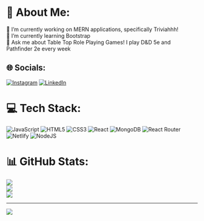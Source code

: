 # 💫 About Me:
🔭 I’m currently working on MERN applications, specifically Triviahhh!<br>🌱 I’m currently learning Bootstrap<br>💬 Ask me about Table Top Role Playing Games! I play D&D 5e and Pathfinder 2e every week<br>


## 🌐 Socials:
[![Instagram](https://img.shields.io/badge/Instagram-%23E4405F.svg?logo=Instagram&logoColor=white)](https://instagram.com/johnpezza__) [![LinkedIn](https://img.shields.io/badge/LinkedIn-%230077B5.svg?logo=linkedin&logoColor=white)](https://linkedin.com/in/JohnPezza) 

# 💻 Tech Stack:
![JavaScript](https://img.shields.io/badge/javascript-%23323330.svg?style=for-the-badge&logo=javascript&logoColor=%23F7DF1E) ![HTML5](https://img.shields.io/badge/html5-%23E34F26.svg?style=for-the-badge&logo=html5&logoColor=white) ![CSS3](https://img.shields.io/badge/css3-%231572B6.svg?style=for-the-badge&logo=css3&logoColor=white) ![React](https://img.shields.io/badge/react-%2320232a.svg?style=for-the-badge&logo=react&logoColor=%2361DAFB) ![MongoDB](https://img.shields.io/badge/MongoDB-%234ea94b.svg?style=for-the-badge&logo=mongodb&logoColor=white) ![React Router](https://img.shields.io/badge/React_Router-CA4245?style=for-the-badge&logo=react-router&logoColor=white) ![Netlify](https://img.shields.io/badge/netlify-%23000000.svg?style=for-the-badge&logo=netlify&logoColor=#00C7B7) ![NodeJS](https://img.shields.io/badge/node.js-6DA55F?style=for-the-badge&logo=node.js&logoColor=white)
# 📊 GitHub Stats:
![](https://github-readme-stats.vercel.app/api?username=jpdotdev&theme=merko&hide_border=false&include_all_commits=false&count_private=false)<br/>
![](https://github-readme-streak-stats.herokuapp.com/?user=jpdotdev&theme=merko&hide_border=false)<br/>
![](https://github-readme-stats.vercel.app/api/top-langs/?username=jpdotdev&theme=merko&hide_border=false&include_all_commits=false&count_private=false&layout=compact)

---
[![](https://visitcount.itsvg.in/api?id=jpdotdev&icon=0&color=0)](https://visitcount.itsvg.in)

<!-- Proudly created with GPRM ( https://gprm.itsvg.in ) -->
